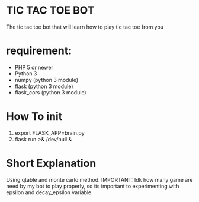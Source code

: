 # TIC TAC TOE BOT

The tic tac toe bot that will learn how to play tic tac toe from you

# requirement:
- PHP 5 or newer
- Python 3
- numpy (python 3 module)
- flask (python 3 module)
- flask_cors (python 3 module)

# How To init

1. export FLASK_APP=brain.py
2. flask run >& /dev/null &


# Short Explanation

Using qtable and monte carlo method.
IMPORTANT: Idk how many game are need by my bot to play properly, so its important to experimenting with epsilon and decay_epsilon variable.

